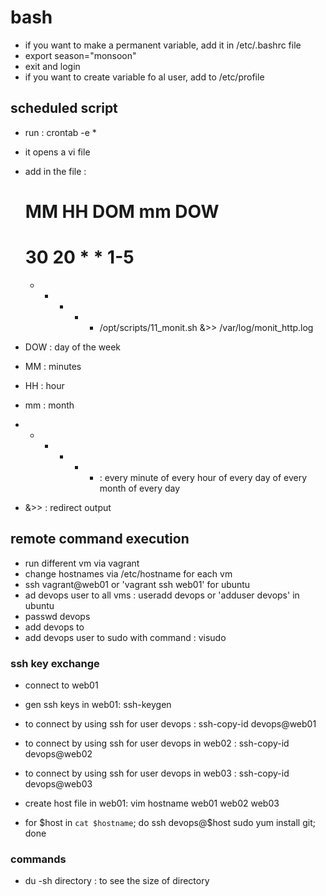 # bash
- if you want to make a permanent variable, add it in /etc/.bashrc file
- export season="monsoon"
- exit and login
-  if you want to create variable fo al user, add to /etc/profile


## scheduled script
- run : crontab -e *
- it opens a vi file 
- add in the file :
   # MM  HH DOM mm DOW 
   # 30  20 * * 1-5
   * * * * *  /opt/scripts/11_monit.sh &>> /var/log/monit_http.log

- DOW : day of the week
- MM : minutes
- HH : hour
- mm : month
-   * * * * * : every minute of every hour of every day of every month of every day
- &>> : redirect output


## remote command execution
- run different vm via vagrant
- change hostnames via /etc/hostname for each vm
- ssh vagrant@web01 or 'vagrant ssh web01' for ubuntu 
- ad devops user to all vms : useradd devops or 'adduser devops' in ubuntu
- passwd devops
- add devops to 
- add devops user to sudo with command : visudo

### ssh key exchange
- connect to web01
- gen ssh keys in web01:  ssh-keygen
- to connect by using ssh for user devops : ssh-copy-id devops@web01
- to connect by using ssh for user devops in web02 : ssh-copy-id devops@web02
- to connect by using ssh for user devops in web03 : ssh-copy-id devops@web03

- create host file in web01: vim hostname
  web01
  web02
  web03
- for $host in `cat $hostname`; do ssh devops@$host sudo yum install git; done 

### commands
- du -sh directory : to see the size of directory